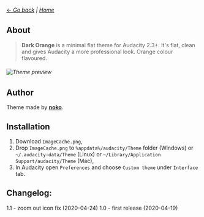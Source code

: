 ###### [← Go back](../) | [Home](../)
## About
> **Dark Orange** is a minimal flat theme for Audacity 2.3+. It's flat, clean and gives Audacity a more professional look. Orange colour flavoured.
###### ![Theme preview](https://raw.githubusercontent.com/TheRockyDoo/audacity-themes/master/previews/dark_orange.png)
## Author
Theme made by **[noko](http://gumroad.com/noko)**.
## Installation
1. Download `ImageCache.png`,
1. Drop `ImageCache.png` to `%appdata%/audacity/Theme` folder (Windows) or `~/.audacity-data/Theme` (Linux) or `~/Library/Application Support/audacity/Theme` (Mac),
1. In Audacity open `Preferences` and choose `Custom theme` under `Interface` tab.
## Changelog:
1.1 - zoom out icon fix (2020-04-24)
1.0 - first release (2020-04-19)
